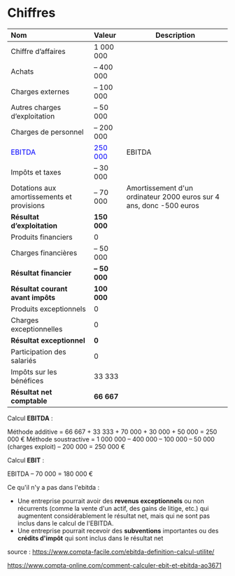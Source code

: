 # Chiffres


| Nom  | Valeur          | Description 
| :---------------------------------------------- |:-----------------------|---------------|
| Chiffre d’affaires                              | 1 000 000       ||
| Achats                                          | – 400 000       ||
| Charges externes                                | – 100 000       ||
| Autres charges d’exploitation                   | – 50 000        ||
| Charges de personnel                            | – 200 000       ||
| <span style="color:blue"> EBITDA</span>                                    | <span style="color:blue"> 250 000</span>     | EBITDA |
| Impôts et taxes                                 | – 30 000        ||
| Dotations aux amortissements et provisions      | – 70 000        | Amortissement d'un ordinateur 2000 euros sur 4 ans, donc -500 euros |
| **Résultat d’exploitation**                     | **150 000**     ||
| Produits financiers                             | 0               ||
| Charges financières                             | – 50 000        ||
| **Résultat financier**                          | **– 50 000**    ||
| **Résultat courant avant impôts**               | **100 000**     ||
| Produits exceptionnels                          | 0               ||
| Charges exceptionnelles                         | 0               ||
| **Résultat exceptionnel**                       | **0**           ||
| Participation des salariés                      | 0               ||
| Impôts sur les bénéfices                        | 33 333          ||
| **Résultat net comptable**                      | **66 667**      ||


Calcul __EBITDA__ :

Méthode additive = 66 667 + 33 333 + 70 000 + 30 000 + 50 000 = 250 000 €
Méthode soustractive = 1 000 000 – 400 000 – 100 000 – 50 000 (charges exploit) – 200 000 = 250 000 €

Calcul __EBIT__ :

EBITDA – 70 000 = 180 000 €


Ce qu'il n'y a pas dans l'ebitda :

- Une entreprise pourrait avoir des __revenus exceptionnels__ ou non récurrents (comme la vente d'un actif, des gains de litige, etc.) qui augmentent considérablement le résultat net, mais qui ne sont pas inclus dans le calcul de l'EBITDA.
- Une entreprise pourrait recevoir des __subventions__ importantes ou des __crédits d'impôt__ qui sont inclus dans le résultat net


source : https://www.compta-facile.com/ebitda-definition-calcul-utilite/

https://www.compta-online.com/comment-calculer-ebit-et-ebitda-ao3671
